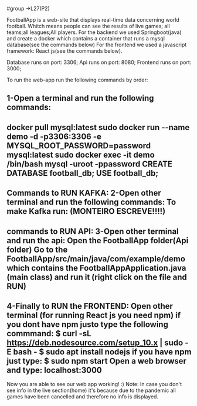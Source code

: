 #group ->L27(P2)

FootballApp is a web-site that displays real-time data concerning world football. 
Whitch means people can see the results of live games; all teams;all leagues;All players.
For the backend we used Springboot(java) and create a docker which contains a container that runs a mysql database(see the commands below)
For the frontend we used a javascript framework: React js(see the commands below).

Database runs on port: 3306;
Api runs on port: 8080;
Frontend runs on port: 3000;

To run the web-app run the following commands by order:


1-Open a terminal and run the following commands:
----------------------------------------
docker pull mysql:latest
sudo docker run --name demo -d -p3306:3306 -e MYSQL_ROOT_PASSWORD=password mysql:latest
sudo docker exec -it demo /bin/bash
mysql -uroot -ppassword
CREATE DATABASE football_db;
USE football_db;
-----------------------------------------------
Commands to RUN KAFKA:
2-Open other terminal and run the following commands:
To make Kafka run:
(MONTEIRO ESCREVE!!!!)
-----------------------------------------------
commands to RUN API:
3-Open other terminal and run the api:
Open the FootballApp folder(Api folder)
Go to the FootballApp/src/main/java/com/example/demo
which contains the FootballAppApplication.java (main class) and run it (right click on the file and RUN)
-------------------------------------------------------------------------------------------------------
4-Finally to RUN the FRONTEND:
Open other terminal
(for running React js you need npm)
if you dont have npm justo type the following commmand:
  $ curl -sL https://deb.nodesource.com/setup_10.x | sudo -E bash -
  $ sudo apt install nodejs
if you have npm just type:
  $ sudo npm start
Open a web browser and type:
localhost:3000
---------------------------------------------------------------------------
Now you are able to see our web app working! :)
Note: In case you don't see info in the live section(home) it's because due to the pandemic all games have been cancelled
and therefore no info is displayed.
